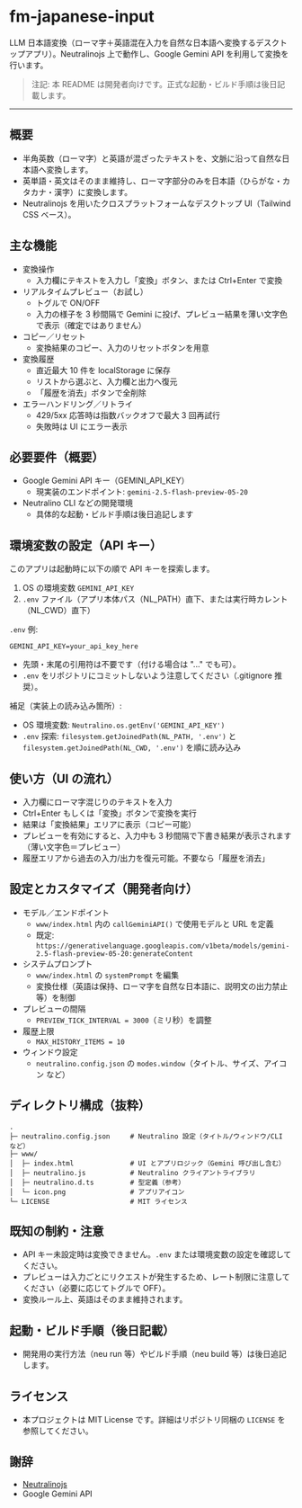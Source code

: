 # fm-japanese-input

LLM 日本語変換（ローマ字＋英語混在入力を自然な日本語へ変換するデスクトップアプリ）。Neutralinojs 上で動作し、Google Gemini API を利用して変換を行います。

> 注記: 本 README は開発者向けです。正式な起動・ビルド手順は後日記載します。

---

## 概要
- 半角英数（ローマ字）と英語が混ざったテキストを、文脈に沿って自然な日本語へ変換します。
- 英単語・英文はそのまま維持し、ローマ字部分のみを日本語（ひらがな・カタカナ・漢字）に変換します。
- Neutralinojs を用いたクロスプラットフォームなデスクトップ UI（Tailwind CSS ベース）。

## 主な機能
- 変換操作
  - 入力欄にテキストを入力し「変換」ボタン、または Ctrl+Enter で変換
- リアルタイムプレビュー（お試し）
  - トグルで ON/OFF
  - 入力の様子を 3 秒間隔で Gemini に投げ、プレビュー結果を薄い文字色で表示（確定ではありません）
- コピー／リセット
  - 変換結果のコピー、入力のリセットボタンを用意
- 変換履歴
  - 直近最大 10 件を localStorage に保存
  - リストから選ぶと、入力欄と出力へ復元
  - 「履歴を消去」ボタンで全削除
- エラーハンドリング／リトライ
  - 429/5xx 応答時は指数バックオフで最大 3 回再試行
  - 失敗時は UI にエラー表示

## 必要要件（概要）
- Google Gemini API キー（GEMINI_API_KEY）
  - 現実装のエンドポイント: `gemini-2.5-flash-preview-05-20`
- Neutralino CLI などの開発環境
  - 具体的な起動・ビルド手順は後日追記します

## 環境変数の設定（API キー）
このアプリは起動時に以下の順で API キーを探索します。
1. OS の環境変数 `GEMINI_API_KEY`
2. `.env` ファイル（アプリ本体パス（NL_PATH）直下、または実行時カレント（NL_CWD）直下）

`.env` 例:

```
GEMINI_API_KEY=your_api_key_here
```

- 先頭・末尾の引用符は不要です（付ける場合は "..." でも可）。
- `.env` をリポジトリにコミットしないよう注意してください（.gitignore 推奨）。

補足（実装上の読み込み箇所）:
- OS 環境変数: `Neutralino.os.getEnv('GEMINI_API_KEY')`
- `.env` 探索: `filesystem.getJoinedPath(NL_PATH, '.env')` と `filesystem.getJoinedPath(NL_CWD, '.env')` を順に読み込み

## 使い方（UI の流れ）
- 入力欄にローマ字混じりのテキストを入力
- Ctrl+Enter もしくは「変換」ボタンで変換を実行
- 結果は「変換結果」エリアに表示（コピー可能）
- プレビューを有効にすると、入力中も 3 秒間隔で下書き結果が表示されます（薄い文字色＝プレビュー）
- 履歴エリアから過去の入力/出力を復元可能。不要なら「履歴を消去」

## 設定とカスタマイズ（開発者向け）
- モデル／エンドポイント
  - `www/index.html` 内の `callGeminiAPI()` で使用モデルと URL を定義
  - 既定: `https://generativelanguage.googleapis.com/v1beta/models/gemini-2.5-flash-preview-05-20:generateContent`
- システムプロンプト
  - `www/index.html` の `systemPrompt` を編集
  - 変換仕様（英語は保持、ローマ字を自然な日本語に、説明文の出力禁止 等）を制御
- プレビューの間隔
  - `PREVIEW_TICK_INTERVAL = 3000`（ミリ秒）を調整
- 履歴上限
  - `MAX_HISTORY_ITEMS = 10`
- ウィンドウ設定
  - `neutralino.config.json` の `modes.window`（タイトル、サイズ、アイコン など）

## ディレクトリ構成（抜粋）
```
.
├─ neutralino.config.json     # Neutralino 設定（タイトル/ウィンドウ/CLI など）
├─ www/
│  ├─ index.html              # UI とアプリロジック（Gemini 呼び出し含む）
│  ├─ neutralino.js           # Neutralino クライアントライブラリ
│  ├─ neutralino.d.ts         # 型定義（参考）
│  └─ icon.png                # アプリアイコン
└─ LICENSE                    # MIT ライセンス
```

## 既知の制約・注意
- API キー未設定時は変換できません。`.env` または環境変数の設定を確認してください。
- プレビューは入力ごとにリクエストが発生するため、レート制限に注意してください（必要に応じてトグルで OFF）。
- 変換ルール上、英語はそのまま維持されます。

## 起動・ビルド手順（後日記載）
- 開発用の実行方法（neu run 等）やビルド手順（neu build 等）は後日追記します。

## ライセンス
- 本プロジェクトは MIT License です。詳細はリポジトリ同梱の `LICENSE` を参照してください。

## 謝辞
- [Neutralinojs](https://neutralino.js.org/)
- Google Gemini API
